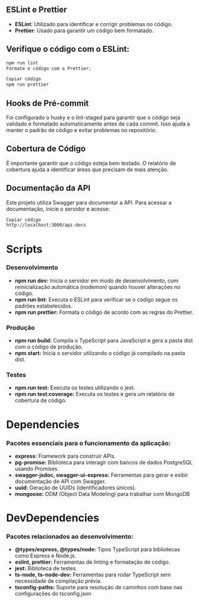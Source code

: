 ## ESLint e Prettier
- **ESLint**: Utilizado para identificar e corrigir problemas no código.
- **Prettier**: Usado para garantir um código bem formatado.

## Verifique o código com o ESLint:

``` bash 
npm run lint 
Formate o código com o Prettier:
```

``` bash
Copiar código
npm run prettier
```

## Hooks de Pré-commit
Foi configurado o husky e o lint-staged para garantir que o código seja validado e formatado automaticamente antes de cada commit. Isso ajuda a manter o padrão de código e evitar problemas no repositório.

## Cobertura de Código
É importante garantir que o código esteja bem testado. O relatório de cobertura ajuda a identificar áreas que precisam de mais atenção.

## Documentação da API
Este projeto utiliza Swagger para documentar a API. Para acessar a documentação, inicie o servidor e acesse:

``` bash
Copiar código
http://localhost:3000/api-docs
```

# Scripts
### Desenvolvimento
- **npm run dev:** Inicia o servidor em modo de desenvolvimento, com reinicialização automática (nodemon) quando houver alterações no código.
- **npm run lint:** Executa o ESLint para verificar se o código segue os padrões estabelecidos.
- **npm run prettier:** Formata o código de acordo com as regras do Prettier.

### Produção
- **npm run build:** Compila o TypeScript para JavaScript e gera a pasta dist com o código de produção.
- **npm start:** Inicia o servidor utilizando o código já compilado na pasta dist.

### Testes
- **npm run test:** Executa os testes utilizando o jest.
- **npm run test:coverage:** Executa os testes e gera um relatório de cobertura de código.

# Dependencies

### Pacotes essenciais para o funcionamento da aplicação:
- **express:**   Framework para construir APIs.
- **pg-promise:** Biblioteca para interagir com bancos de dados PostgreSQL usando Promises.
- **swagger-jsdoc, swagger-ui-express:** Ferramentas para gerar e exibir documentação de API com Swagger.
- **uuid:** Geração de UUIDs (identificadores únicos).
- **mongoose:** ODM (Object Data Modeling) para trabalhar com MongoDB


# DevDependencies

### Pacotes relacionados ao desenvolvimento:

- **@types/express, @types/node:** Tipos TypeScript para bibliotecas como Express e Node.js.
- **eslint, prettier:** Ferramentas de linting e formatação de código.
- **jest:** Biblioteca de testes.
- **ts-node, ts-node-dev:** Ferramentas para rodar TypeScript sem necessidade de compilação prévia.
- **tsconfig-paths:** Suporte para resolução de caminhos com base nas configurações do tsconfig.json